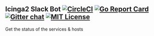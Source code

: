 ## Icinga2 Slack Bot [![CircleCI](https://circleci.com/gh/mlabouardy/icinga2-slack-bot/tree/master.svg?style=svg)](https://circleci.com/gh/mlabouardy/icinga2-slack-bot/tree/master) [![Go Report Card](https://goreportcard.com/badge/github.com/mlabouardy/icinga2-slack-bot)](https://goreportcard.com/report/github.com/mlabouardy/icinga2-slack-bot) [![Gitter chat](https://badges.gitter.im/icinga2bot/Lobby.png)](https://gitter.im/icinga2bot/Lobby) [![MIT License](http://img.shields.io/badge/license-MIT-blue.svg?style=flat)](LICENSE)

Get the status of the services & hosts 
